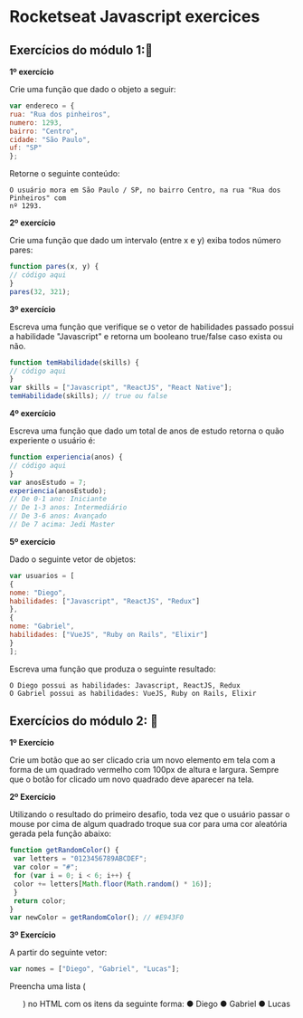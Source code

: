 # Rocketseat Javascript exercices

## Exercícios do módulo 1::rocket:

**1º exercício**

Crie uma função que dado o objeto a seguir:

 ```JavaScript
 var endereco = {
 rua: "Rua dos pinheiros",
 numero: 1293,
 bairro: "Centro",
 cidade: "São Paulo",
 uf: "SP"
};
 ```
 
Retorne o seguinte conteúdo:

 ```
 O usuário mora em São Paulo / SP, no bairro Centro, na rua "Rua dos Pinheiros" com
 nº 1293.
 ```
 
 **2º exercício**
 
 Crie uma função que dado um intervalo (entre x e y) exiba todos número pares:
 
 ```JavaScript
function pares(x, y) {
 // código aqui
}
pares(32, 321);
 ```

 **3º exercício**
 
 Escreva uma função que verifique se o vetor de habilidades passado possui a habilidade "Javascript"
e retorna um booleano true/false caso exista ou não.

 ```JavaScript
function temHabilidade(skills) {
 // código aqui
}
var skills = ["Javascript", "ReactJS", "React Native"];
temHabilidade(skills); // true ou false
 ```

 **4º exercício**
 
 Escreva uma função que dado um total de anos de estudo retorna o quão experiente o usuário é:

 ```JavaScript
function experiencia(anos) {
 // código aqui
}
var anosEstudo = 7;
experiencia(anosEstudo);
// De 0-1 ano: Iniciante
// De 1-3 anos: Intermediário
// De 3-6 anos: Avançado
// De 7 acima: Jedi Master
 ```
 
 **5º exercício**
 
 Dado o seguinte vetor de objetos:
 
 ```JavaScript
var usuarios = [
 {
 nome: "Diego",
 habilidades: ["Javascript", "ReactJS", "Redux"]
 },
 {
 nome: "Gabriel",
 habilidades: ["VueJS", "Ruby on Rails", "Elixir"]
 }
];
 ```
 
 Escreva uma função que produza o seguinte resultado:
 
 ```
O Diego possui as habilidades: Javascript, ReactJS, Redux
O Gabriel possui as habilidades: VueJS, Ruby on Rails, Elixir
 ```

## Exercícios do módulo 2: :rocket:

**1º Exercício**

Crie um botão que ao ser clicado cria um novo elemento em tela com a forma de um quadrado
vermelho com 100px de altura e largura. Sempre que o botão for clicado um novo quadrado deve
aparecer na tela.

**2º Exercício**

Utilizando o resultado do primeiro desafio, toda vez que o usuário passar o mouse por cima de
algum quadrado troque sua cor para uma cor aleatória gerada pela função abaixo:

```JavaScript
function getRandomColor() {
 var letters = "0123456789ABCDEF";
 var color = "#";
 for (var i = 0; i < 6; i++) {
 color += letters[Math.floor(Math.random() * 16)];
 }
 return color;
}
var newColor = getRandomColor(); // #E943F0
```

**3º Exercício**

A partir do seguinte vetor:

```JavaScript
var nomes = ["Diego", "Gabriel", "Lucas"];
```

Preencha uma lista (<ul>) no HTML com os itens da seguinte forma:
● Diego
● Gabriel
● Lucas
